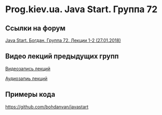 Prog.kiev.ua. Java Start. Группа 72
===

## Cсылки на форум

[Java Start. Богдан. Группа 72. Лекции 1-2 (27.01.2018)](https://prog.kiev.ua/forum/index.php/topic,3419.0.html)

## Видео лекций предыдущих групп

[Видеозапись лекций](https://mega.nz/#F!SRclnQQT)

[Аудиозапиь лекций](https://mega.nz/#F!GY8UjTBS)

## Примеры кода

https://github.com/bohdanvan/javastart

